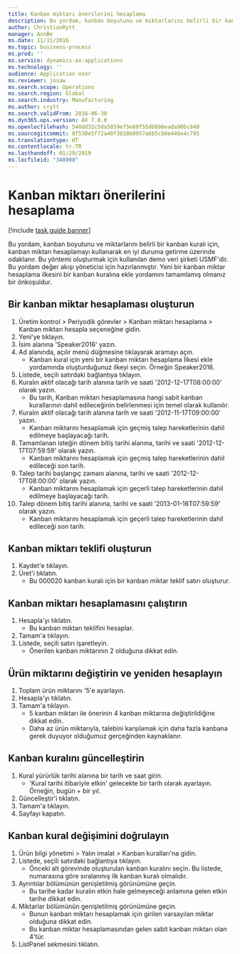 ```yaml
---
title: Kanban miktarı önerilerini hesaplama
description: Bu yordam, kanban boyutunu ve miktarlarını belirli bir kanban kuralı için, kanban miktarı hesaplamayı kullanarak en iyi duruma getirme üzerinde odaklanır.
author: ChristianRytt
manager: AnnBe
ms.date: 11/11/2016
ms.topic: business-process
ms.prod: ''
ms.service: dynamics-ax-applications
ms.technology: ''
audience: Application User
ms.reviewer: josaw
ms.search.scope: Operations
ms.search.region: Global
ms.search.industry: Manufacturing
ms.author: crytt
ms.search.validFrom: 2016-06-30
ms.dyn365.ops.version: AX 7.0.0
ms.openlocfilehash: 540dd32c5da5859ef5e69f55d6806eada90bc840
ms.sourcegitcommit: 0f530e5f72a40f383868957a6b5cb0e446e4c795
ms.translationtype: HT
ms.contentlocale: tr-TR
ms.lasthandoff: 01/29/2019
ms.locfileid: "348998"
---
```

# <a name="calculate-kanban-quantity-suggestions"></a>Kanban miktarı önerilerini hesaplama

[!include [task guide banner](../../includes/task-guide-banner.md)]

Bu yordam, kanban boyutunu ve miktarlarını belirli bir kanban kuralı için, kanban miktarı hesaplamayı kullanarak en iyi duruma getirme üzerinde odaklanır. Bu yöntemi oluşturmak için kullanılan demo veri şirketi USMF'dir. Bu yordam değer akışı yöneticisi için hazırlanmıştır. Yeni bir kanban miktar hesaplama ilkesini bir kanban kuralına ekle yordamını tamamlamış olmanız bir önkoşuldur.


## <a name="create-a-kanban-quantity-calculation"></a>Bir kanban miktar hesaplaması oluşturun
1. Üretim kontrol > Periyodik görevler > Kanban miktarı hesaplama > Kanban miktarı hesapla seçeneğine gidin.
2. Yeni'ye tıklayın.
3. İsim alanına 'Speaker2016' yazın.
4. Ad alanında, açılır menü düğmesine tıklayarak aramayı açın.
    * Kanban kural için yeni bir kanban miktarı hesaplama İlkesi ekle yordamında oluşturduğunuz ilkeyi seçin. Örneğin Speaker2016.  
5. Listede, seçili satırdaki bağlantıya tıklayın.
6. Kuralın aktif olacağı tarih alanına tarih ve saati '2012-12-17T08:00:00' olarak yazın.
    * Bu tarih, Kanban miktarı hesaplamasına hangi sabit kanban kurallarının dahil edileceğinin belirlenmesi için temel olarak kullanılır.  
7. Kuralın aktif olacağı tarih alanına tarih ve saati '2012-11-17T09:00:00' yazın.
    * Kanban miktarını hesaplamak için geçmiş talep hareketlerinin dahil edilmeye başlayacağı tarih.  
8. Tamamlanan isteğin dönem bitiş tarihi alanına, tarihi ve saati '2012-12-17T07:59:59' olarak yazın.
    * Kanban miktarını hesaplamak için geçmiş talep hareketlerinin dahil edileceği son tarih.  
9. Talep tarihi başlangıç zamanı alanına, tarihi ve saati '2012-12-17T08:00:00' olarak yazın.
    * Kanban miktarını hesaplamak için geçerli talep hareketlerinin dahil edilmeye başlayacağı tarih.  
10. Talep dönem bitiş tarihi alanına, tarihi ve saati '2013-01-16T07:59:59' olarak yazın.
    * Kanban miktarını hesaplamak için geçerli talep hareketlerinin dahil edileceği son tarih.  

## <a name="generate-kanban-quantity-proposal"></a>Kanban miktarı teklifi oluşturun
1. Kaydet'e tıklayın.
2. Üret'i tıklatın.
    * Bu 000020 kanban kuralı için bir kanban miktar teklif satırı oluşturur.  

## <a name="run-kanban-quantity-calculation"></a>Kanban miktarı hesaplamasını çalıştırın
1. Hesapla'yı tıklatın.
    * Bu kanban miktarı teklifini hesaplar.  
2. Tamam'a tıklayın.
3. Listede, seçili satırı işaretleyin.
    * Önerilen kanban miktarının 2 olduğuna dikkat edin.  

## <a name="change-product-quantity-and-calculate-again"></a>Ürün miktarını değiştirin ve yeniden hesaplayın
1. Toplam ürün miktarını '5'e ayarlayın.
2. Hesapla'yı tıklatın.
3. Tamam'a tıklayın.
    * 5 kanban miktarı ile önerinin 4 kanban miktarına değiştirildiğine dikkat edin.  
    * Daha az ürün miktarıyla, talebini karşılamak için daha fazla kanbana gerek duyuyor olduğumuz gerçeğinden kaynaklanır.  

## <a name="update-kanban-rule"></a>Kanban kuralını güncelleştirin
1. Kural yürürlük tarihi alanına bir tarih ve saat girin.
    * 'Kural tarihi itibariyle etkin' gelecekte bir tarih olarak ayarlayın. Örneğin, bugün + bir yıl.  
2. Güncelleştir'i tıklatın.
3. Tamam'a tıklayın.
4. Sayfayı kapatın.

## <a name="validate-change-on-kanban-rule"></a>Kanban kural değişimini doğrulayın
1. Ürün bilgi yönetimi > Yalın imalat > Kanban kuralları'na gidin.
2. Listede, seçili satırdaki bağlantıya tıklayın.
    * Önceki alt görevinde oluşturulan kanban kuralını seçin. Bu listede, numarasına göre sıralanmış ilk kanban kuralı olmalıdır.  
3. Ayrıntılar bölümünün genişletilmiş görünümüne geçin.
    * Bu tarihe kadar kuralın etkin hale gelmeyeceği anlamına gelen etkin tarihe dikkat edin.  
4. Miktarlar bölümünün genişletilmiş görünümüne geçin.
    * Bunun kanban miktarı hesaplamak için girilen varsayılan miktar olduğuna dikkat edin.  
    * Bu kanban miktar hesaplamasından gelen sabit kanban miktarı olan 4'tür.  
5. ListPanel sekmesini tıklatın.

